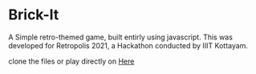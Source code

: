 # Brick-It

A Simple retro-themed game, built entirly using javascript.
This was developed for Retropolis 2021, a Hackathon conducted by IIIT Kottayam.

clone the files or play directly on [Here](https://itch.io/jam/retropolis/rate/1258155)
